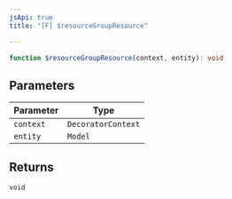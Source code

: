 ```yaml
---
jsApi: true
title: "[F] $resourceGroupResource"

---
```

```ts
function $resourceGroupResource(context, entity): void
```

## Parameters

| Parameter | Type |
| ------ | ------ |
| `context` | `DecoratorContext` |
| `entity` | `Model` |

## Returns

`void`
